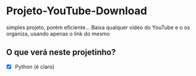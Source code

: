 # Projeto-YouTube-Download
 simples projeto, porém eficiente... Baixa qualquer vídeo do YouTube e o os organiza, usando apenas o link do mesmo 
 
## O que verá neste projetinho?
- [x] Python (é claro)

